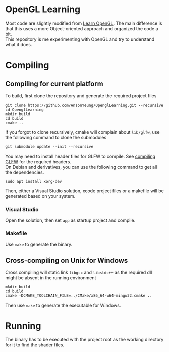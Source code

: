 # OpenGL Learning
Most code are slightly modified from [Learn OpenGL](https://learnopengl.com/). The main difference is that this uses a more Object-oriented approach and organized the code a bit.  
This repository is me experimenting with OpenGL and try to understand what it does.  

# Compiling
## Compiling for current platform
To build, first clone the repository and generate the required project files
```
git clone https://github.com/AnsonYeung/OpenglLearning.git --recursive
cd OpenglLearning
mkdir build
cd build
cmake ..
```
If you forgot to clone recursively, cmake will complain about `lib/glfw`, use the following command to clone the submodules
```
git submodule update --init --recursive
```
You may need to install header files for GLFW to compile. See [compiling GLFW](https://www.glfw.org/docs/latest/compile.html) for the required headers.  
On Debian and derivatives, you can use the following command to get all the dependencies.
```
sudo apt install xorg-dev
```
Then, either a Visual Studio solution, xcode project files or a makefile will be generated based on your system.
### Visual Studio
Open the solution, then set `app` as startup project and compile.
### Makefile
Use `make` to generate the binary.
## Cross-compiling on Unix for Windows
Cross compiling will static link `libgcc` and `libstdc++` as the required dll might be absent in the running environment
```
mkdir build
cd build
cmake -DCMAKE_TOOLCHAIN_FILE=../CMake/x86_64-w64-mingw32.cmake ..
```
Then use `make` to generate the executable for Windows.

# Running
The binary has to be executed with the project root as the working directory for it to find the shader files.
